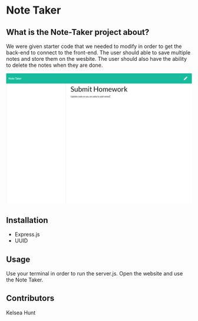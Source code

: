 # Note Taker

## What is the Note-Taker project about?

We were given starter code that we needed to modify in order to get the back-end to connect to the front-end.  The user should able to save multiple notes and store them on the wesbite.  The user should also have the ability to delete the notes when they are done.

![Screenshot](./images/NoteTaker.png)

## Installation
 * Express.js
 * UUID

 ## Usage

 Use your terminal in order to run the server.js. Open the website and use the Note Taker.

 ## Contributors

 Kelsea Hunt

